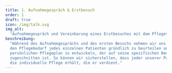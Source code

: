 ```yaml
---
title: 1. Aufnahmegespräch & Erstbesuch
order: 1
draft: true
icon: /img/talk.svg
img_alt:
  "Aufnahmegespräch und Vereinbarung eines Erstbesuches mit dem Pflegeteam"
beschreibung:
  "Während des Aufnahmegesprächs und des ersten Besuchs nehmen wir uns die Zeit,
  den Pflegebedarf jedes einzelnen Patienten gründlich zu beurteilen und einen
  persönlichen Pflegeplan zu entwickeln, der auf seine spezifischen Bedürfnisse
  zugeschnitten ist. So können wir sicherstellen, dass jeder unserer Patienten
  die individuelle Pflege erhält, die er verdient."
---
```

